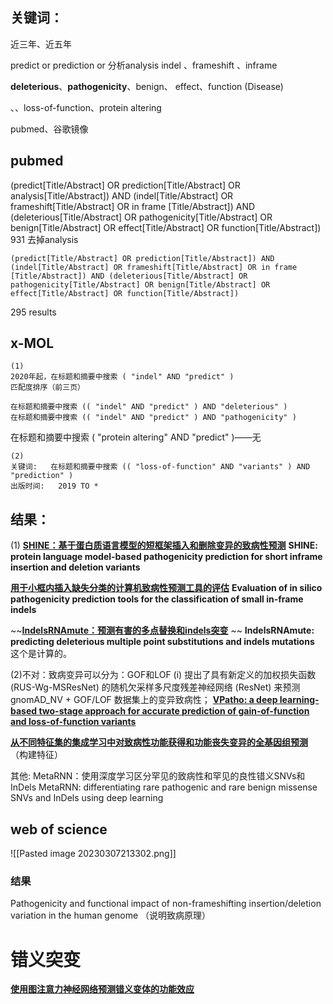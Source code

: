 ## 关键词：
近三年、近五年

predict  or prediction or 分析analysis
indel 、frameshift 、inframe                                  

**deleterious**、**pathogenicity**、benign、    effect、function  (Disease)

 、、loss-of-function、protein altering


pubmed、谷歌镜像  


## pubmed

(predict[Title/Abstract] OR prediction[Title/Abstract] OR analysis[Title/Abstract]) AND (indel[Title/Abstract] OR frameshift[Title/Abstract] OR in frame [Title/Abstract]) AND (deleterious[Title/Abstract] OR pathogenicity[Title/Abstract] OR benign[Title/Abstract] OR effect[Title/Abstract] OR function[Title/Abstract])
931 
去掉analysis
```
(predict[Title/Abstract] OR prediction[Title/Abstract]) AND (indel[Title/Abstract] OR frameshift[Title/Abstract] OR in frame [Title/Abstract]) AND (deleterious[Title/Abstract] OR pathogenicity[Title/Abstract] OR benign[Title/Abstract] OR effect[Title/Abstract] OR function[Title/Abstract])
```
295 results




## x-MOL


```
(1)
2020年起，在标题和摘要中搜索 ( "indel" AND "predict" )
匹配度排序（前三页）

在标题和摘要中搜索 (( "indel" AND "predict" ) AND "deleterious" )
在标题和摘要中搜索 (( "indel" AND "predict" ) AND "pathogenicity" )
```

在标题和摘要中搜索 ( "protein altering" AND "predict" )——无

```
(2)
关键词:   在标题和摘要中搜索 (( "loss-of-function" AND "variants" ) AND "prediction" )
出版时间:   2019 TO *
```



## 结果：
(1)
**[SHINE：基于蛋白质语言模型的短框架插入和删除变异的致病性预测](https://www.x-mol.com/paperRedirect/1608211950389129216)**
**SHINE: protein language model-based pathogenicity prediction for short inframe insertion and deletion variants**

**[用于小框内插入缺失分类的计算机致病性预测工具的评估](https://www.x-mol.com/paperRedirect/1630727042657497088)**
**Evaluation of in silico pathogenicity prediction tools for the classification of small in-frame indels**

~~**[IndelsRNAmute：预测有害的多点替换和indels突变](https://www.x-mol.com/paperRedirect/1581127736120315904)** ~~
 **IndelsRNAmute: predicting deleterious multiple point substitutions and indels mutations** 
 这个是计算的。



(2)不对：致病变异可以分为：GOF和LOF
(i) 提出了具有新定义的加权损失函数 (RUS-Wg-MSResNet) 的随机欠采样多尺度残差神经网络 (ResNet) 来预测 gnomAD_NV + GOF/LOF 数据集上的变异致病性；
**[VPatho: a deep learning-based two-stage approach for accurate prediction of gain-of-function and loss-of-function variants](https://www.x-mol.com/paperRedirect/1604588125723152384)**

**[从不同特征集的集成学习中对致病性功能获得和功能丧失变异的全基因组预测](https://www.x-mol.com/paperRedirect/1536047546144174080)**
（构建特征）

其他:
MetaRNN：使用深度学习区分罕见的致病性和罕见的良性错义SNVs和InDels
MetaRNN: differentiating rare pathogenic and rare benign missense SNVs and InDels using deep learning




## web of science
![[Pasted image 20230307213302.png]]

### 结果
Pathogenicity and functional impact of non-frameshifting insertion/deletion variation in the human genome
（说明致病原理）


# 错义突变
**[使用图注意力神经网络预测错义变体的功能效应](https://www.x-mol.com/paperRedirect/1592922790918848512)**